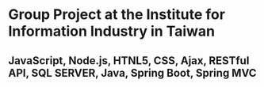 # Group Project at the Institute for Information Industry in Taiwan
## JavaScript, Node.js, HTNL5, CSS, Ajax, RESTful API, SQL SERVER, Java, Spring Boot, Spring MVC


